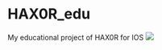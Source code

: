 # HAX0R_edu
My educational project of HAX0R for IOS
![](https://github.com/ra5kolnikov/HAX0R_edu/blob/develop/HAX0R/Preview%20Content/imp.gif)
